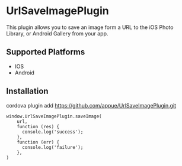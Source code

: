# UrlSaveImagePlugin
This plugin allows you to save an image form a URL to the iOS Photo Library, or Android Gallery from your app.

## Supported Platforms
- IOS
- Android

## Installation
cordova plugin add https://github.com/appue/UrlSaveImagePlugin.git

```
window.UrlSaveImagePlugin.saveImage(
	url,
    function (res) {
      console.log('success');
    },
    function (err) {
      console.log('failure');
    },
)
```

